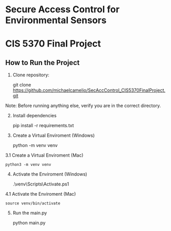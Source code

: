 # Secure Access Control for Environmental Sensors
# CIS 5370 Final Project

## How to Run the Project

1. Clone repository:
   
    git clone https://github.com/michaelcamelio/SecAccControl_CIS5370FinalProject.git

Note: Before running anything else, verify you are in the correct directory.

2. Install dependencies

    pip install -r requirements.txt

3. Create a Virtual Enviroment (Windows)

    python -m venv venv

3.1 Create a Virtual Enviroment (Mac)

    python3 -m venv venv

4. Activate the Enviroment (Windows)

    .\venv\Scripts\Activate.ps1

4.1 Activate the Enviroment (Mac)

    source venv/bin/activate

5. Run the main.py

    python main.py
